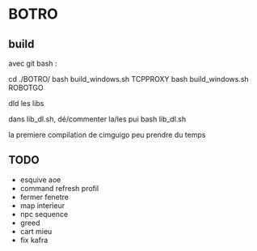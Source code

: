 # BOTRO

## build

avec git bash :

cd ./BOTRO/
bash build_windows.sh TCPPROXY
bash build_windows.sh ROBOTGO

dld les libs

dans lib_dl.sh, dé/commenter la/les pui bash lib_dl.sh

la premiere compilation de cimguigo peu prendre du temps


## TODO ##
- esquive aoe
- command refresh profil
- fermer fenetre
- map interieur
- npc sequence
- greed
- cart mieu
- fix kafra

